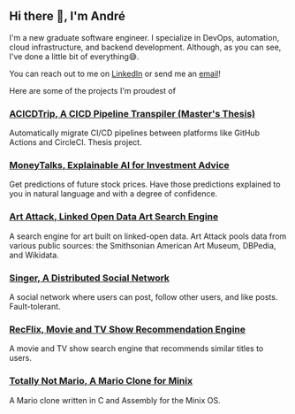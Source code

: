 ## Hi there 👋, I'm André

<!--
**DreFlo/DreFlo** is a ✨ _special_ ✨ repository because its `README.md` (this file) appears on your GitHub profile.

Here are some ideas to get you started:

- 🔭 I’m currently working on ...
- 🌱 I’m currently learning ...
- 👯 I’m looking to collaborate on ...
- 🤔 I’m looking for help with ...
- 💬 Ask me about ...
- 📫 How to reach me: ...
- 😄 Pronouns: ...
- ⚡ Fun fact: ...
-->

I'm a new graduate software engineer. I specialize in DevOps, automation, cloud infrastructure, and backend development. Although, as you can see, I've done a little bit of everything😅.

You can reach out to me on [LinkedIn](https://www.linkedin.com/in/andre-fernandes-flores/) or send me an [email](mailto:andrejesusferflores@gmail.com)!

Here are some of the projects I'm proudest of

### [ACICDTrip, A CICD Pipeline Transpiler (Master's Thesis)](https://github.com/DreFlo/auto-cicd-migration)

Automatically migrate CI/CD pipelines between platforms like GitHub Actions and CircleCI. Thesis project.

### [MoneyTalks, Explainable AI for Investment Advice](https://github.com/DreFlo/s-2324)

Get predictions of future stock prices. Have those predictions explained to you in natural language and with a degree of confidence.

### [Art Attack, Linked Open Data Art Search Engine](https://github.com/diogof19/WSDL-2324/tree/main)

A search engine for art built on linked-open data. Art Attack pools data from various public sources: the Smithsonian American Art Museum, DBPedia, and Wikidata.

### [Singer, A Distributed Social Network](https://github.com/diogof19/FEUP-SDLE-PROJ2)

A social network where users can post, follow other users, and like posts. Fault-tolerant.

### [RecFlix, Movie and TV Show Recommendation Engine](https://github.com/DreFlo/pri-2223)

A movie and TV show search engine that recommends similar titles to users.

### [Totally Not Mario, A Mario Clone for Minix](https://github.com/DreFlo/lcom-2020-2021-proj)

A Mario clone written in C and Assembly for the Minix OS.
